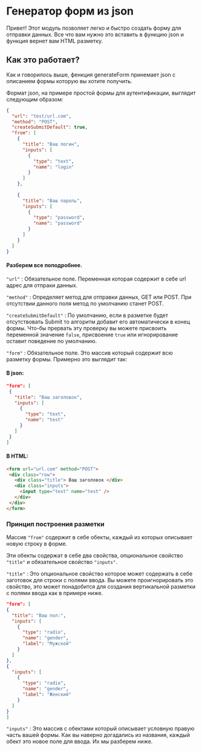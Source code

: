 # Генератор форм из json

Привет! Этот модуль позволяет легко и быстро создать форму для отправки данных. Все что вам нужно это вставить в функцию json и функция вернет вам HTML разметку.

## Как это работает?

Как и говорилось выше, фенкция generateForm принемает json с описанием формы которую вы хотите получить.

Формат json, на примере простой формы для аутентификации, выглядит следующим образом:
```json
{
  "url": "test/url.com",
  "method": "POST",
  "createSubmitDefault": true,
  "from": [
    {
      "title": "Ваш логин",
      "inputs": [
        {
          "type": "text",
          "name": "login"
        }
      ]
    },
    
    {
      "title": "Ваш пароль",
      "inputs": [
        {
          "type": "password",
          "name": "password"
        }
      ]
    }
  ]
}
```

#### Разберем все поподробнее.

`"url"` : Обязательное поле. Переменная которая содержит в себе url адрес для отпраки данных.

`"method"` : Определяет метод для отправки данных, GET или POST. При отсутствии данного поля метод по умолчанию станет POST.

`"createSubmitDefault"` : По умолчанию, если в разметке будет отсутствовать Submit то алгоритм добавит его автоматически в конец формы. 
Что-бы прервать эту проверку вы можете присвоить переменной значение `false`, присвоение `true` или игнорирование оставит поведение по умолчанию.

`"form"` : Обязательное поле. Это массив который содержит всю разметку формы. 
 Примерно это выглядит так:
 
 #### В json:
 
 ```json
 "form": [
  {
    "title": "Ваш заголовок",
    "inputs": [
      {
        "type": "text",
        "name": "test"
      }
    ]
  }
 ]
 ```
 
 #### В HTML:
 
 ```html
<form url="url.com" method="POST">
  <div class="row">
    <div class="title"> Ваш заголовок </div>
    <div class="inputs">
      <input type="text" name="test" />
    </div>
  </div>
</form>
```
### Принцип построения разметки

Массив `"from"` содержит в себе обекты, каждый из которых описывает новую строку в форме. 

Эти обекты содержат в себе два свойства, опциональное свойство `"title"` и обязательное свойство `"inputs"`.

`"title"` : Это опциональное свойство которое может содержать в себе заготовок для строки с полями ввода. Вы можете проигнорировать это свойство, это может понадобится для создания вертикальной разметки с полями ввода как в примере ниже.

  ```json
 "form": [
  {
    "title": "Ваш пол:",
    "inputs": [
      {
        "type": "radio",
        "name": "gender",
        "label": "Мужской"
      }
    ]
  },
  {
    "inputs": [
      {
        "type": "radio",
        "name": "gender",
        "label": "Женский"
      }
    ]
  }
 ]
 ```
`"inputs"` : Это массив с обектами который описывает условную правую часть вашей формы. Как вы наверно догадались из названия, каждый обект это новое поле для ввода. Их мы разберем ниже.
